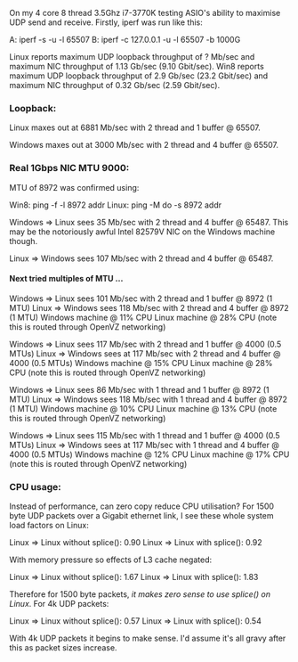 On my 4 core 8 thread 3.5Ghz i7-3770K testing ASIO's ability to maximise UDP send and receive. Firstly, iperf was run like this:

A: iperf -s -u -l 65507
B: iperf -c 127.0.0.1 -u -l 65507 -b 1000G

Linux reports maximum UDP loopback throughput of ? Mb/sec
  and maximum NIC throughput of 1.13 Gb/sec (9.10 Gbit/sec). 
Win8 reports maximum UDP loopback throughput of 2.9 Gb/sec (23.2 Gbit/sec)
  and maximum NIC throughput of 0.32 Gb/sec (2.59 Gbit/sec). 


### Loopback: ###
Linux maxes out at 6881 Mb/sec with 2 thread and 1 buffer @ 65507.

Windows maxes out at 3000 Mb/sec with 2 thread and 4 buffer @ 65507.


### Real 1Gbps NIC MTU 9000: ###
MTU of 8972 was confirmed using:

Win8: ping -f -l 8972 addr
Linux: ping -M do -s 8972 addr

Windows => Linux sees 35 Mb/sec with 2 thread and 4 buffer @ 65487. This may be the notoriously awful Intel 82579V NIC on the Windows machine though.

Linux => Windows sees 107 Mb/sec with 2 thread and 4 buffer @ 65487.

#### Next tried multiples of MTU ... ####

Windows => Linux sees 101 Mb/sec with 2 thread and 1 buffer @ 8972 (1 MTU)
Linux => Windows sees 118 Mb/sec with 2 thread and 4 buffer @ 8972 (1 MTU)
Windows machine @ 11% CPU
Linux machine @ 28% CPU (note this is routed through OpenVZ networking)

Windows => Linux sees 117 Mb/sec with 2 thread and 1 buffer @ 4000 (0.5 MTUs)
Linux => Windows sees at 117 Mb/sec with 2 thread and 4 buffer @ 4000 (0.5 MTUs)
Windows machine @ 15% CPU
Linux machine @ 28% CPU (note this is routed through OpenVZ networking)

Windows => Linux sees 86 Mb/sec with 1 thread and 1 buffer @ 8972 (1 MTU)
Linux => Windows sees 118 Mb/sec with 1 thread and 4 buffer @ 8972 (1 MTU)
Windows machine @ 10% CPU
Linux machine @ 13% CPU (note this is routed through OpenVZ networking)

Windows => Linux sees 115 Mb/sec with 1 thread and 1 buffer @ 4000 (0.5 MTUs)
Linux => Windows sees at 117 Mb/sec with 1 thread and 4 buffer @ 4000 (0.5 MTUs)
Windows machine @ 12% CPU
Linux machine @ 17% CPU (note this is routed through OpenVZ networking)

### CPU usage: ###

Instead of performance, can zero copy reduce CPU utilisation? For 1500 byte UDP packets over a Gigabit ethernet link, I see these whole system load factors on Linux:

Linux => Linux without splice(): 0.90
Linux => Linux with splice(): 0.92

With memory pressure so effects of L3 cache negated:

Linux => Linux without splice(): 1.67
Linux => Linux with splice(): 1.83

Therefore for 1500 byte packets, *it makes zero sense to use splice() on Linux*. For 4k UDP packets:

Linux => Linux without splice(): 0.57
Linux => Linux with splice(): 0.54

With 4k UDP packets it begins to make sense. I'd assume it's all gravy after this as packet sizes increase.
